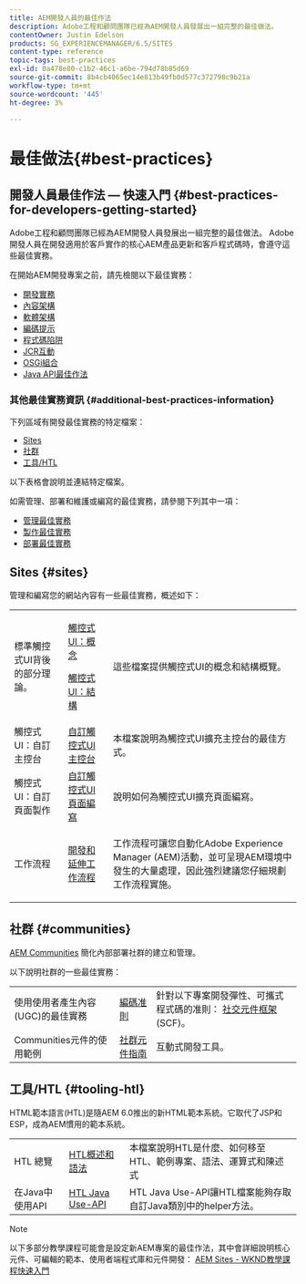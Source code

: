 ```yaml
---
title: AEM開發人員的最佳作法
description: Adobe工程和顧問團隊已經為AEM開發人員發展出一組完整的最佳做法。
contentOwner: Justin Edelson
products: SG_EXPERIENCEMANAGER/6.5/SITES
content-type: reference
topic-tags: best-practices
exl-id: 0a478e80-c1b2-46c1-a6be-794d78b85d69
source-git-commit: 8b4cb4065ec14e813b49fb0d577c372790c9b21a
workflow-type: tm+mt
source-wordcount: '445'
ht-degree: 3%

---
```


# 最佳做法{#best-practices}

## 開發人員最佳作法 — 快速入門 {#best-practices-for-developers-getting-started}

Adobe工程和顧問團隊已經為AEM開發人員發展出一組完整的最佳做法。 Adobe開發人員在開發適用於客戶實作的核心AEM產品更新和客戶程式碼時，會遵守這些最佳實務。

在開始AEM開發專案之前，請先檢閱以下最佳實務：

* [開發實務](/help/sites-developing/development-practices.md)
* [內容架構](/help/sites-developing/content-architecture.md)
* [軟體架構](/help/sites-developing/software-architecture.md)
* [編碼提示](/help/sites-developing/coding-tips.md)
* [程式碼陷阱](/help/sites-developing/code-pitfalls.md)
* [JCR互動](/help/sites-developing/jcr-integration.md)
* [OSGi組合](/help/sites-developing/osgi-bundles.md)
* [Java API最佳作法](https://experienceleague.adobe.com/docs/experience-manager-learn/foundation/development/understand-java-api-best-practices.html)

### 其他最佳實務資訊 {#additional-best-practices-information}

下列區域有開發最佳實務的特定檔案：

* [Sites](#sites)
* [社群](/help/sites-developing/best-practices.md#communities)
* [工具/HTL](/help/sites-developing/best-practices.md#tooling-htl)

以下表格會說明並連結特定檔案。

如需管理、部署和維護或編寫的最佳實務，請參閱下列其中一項：

* [管理最佳實務](/help/sites-administering/administer-best-practices.md)
* [製作最佳實務](/help/sites-authoring/best-practices.md)
* [部署最佳實務](/help/sites-deploying/best-practices.md)

## Sites {#sites}

管理和編寫您的網站內容有一些最佳實務，概述如下：

<table>
 <tbody>
  <tr>
   <td>標準觸控式UI背後的部分理論。</td>
   <td><p><a href="/help/sites-developing/touch-ui-concepts.md">觸控式UI：概念</a></p> <p><a href="/help/sites-developing/touch-ui-structure.md">觸控式UI：結構</a></p> </td>
   <td>這些檔案提供觸控式UI的概念和結構概覽。</td>
  </tr>
  <tr>
   <td>觸控式UI：自訂主控台 </td>
   <td><a href="/help/sites-developing/customizing-consoles-touch.md">自訂觸控式UI主控台</a></td>
   <td>本檔案說明為觸控式UI擴充主控台的最佳方式。</td>
  </tr>
  <tr>
   <td>觸控式UI：自訂頁面製作</td>
   <td><a href="/help/sites-developing/customizing-page-authoring-touch.md">自訂觸控式UI頁面編寫</a></td>
   <td>說明如何為觸控式UI擴充頁面編寫。</td>
  </tr>
  <tr>
   <td>工作流程</td>
   <td><a href="/help/sites-developing/workflows-best-practices.md">開發和延伸工作流程</a></td>
   <td><p>工作流程可讓您自動化Adobe Experience Manager (AEM)活動，並可呈現AEM環境中發生的大量處理，因此強烈建議您仔細規劃工作流程實施。</p> </td>
  </tr>
 </tbody>
</table>

## 社群 {#communities}

[AEM Communities](/help/communities/overview.md) 簡化內部部署社群的建立和管理。

以下說明社群的一些最佳實務：

|  |  |  |
|---|---|---|
| 使用使用者產生內容(UGC)的最佳實務 | [編碼准則](/help/communities/code-guide.md) | 針對以下專案開發彈性、可攜式程式碼的准則： [社交元件框架](/help/communities/scf.md) (SCF)。 |
| Communities元件的使用範例 | [社群元件指南](/help/communities/components-guide.md) | 互動式開發工具。 |

## 工具/HTL {#tooling-htl}

HTML範本語言(HTL)是隨AEM 6.0推出的新HTML範本系統。它取代了JSP和ESP，成為AEM慣用的範本系統。

|  |  |  |
|---|---|---|
| HTL 總覽 | [HTL概述和語法](https://experienceleague.adobe.com/docs/experience-manager-htl/content/overview.html) | 本檔案說明HTL是什麼、如何移至HTL、範例專案、語法、運算式和陳述式 |
| 在Java中使用API | [HTL Java Use-API](https://helpx.adobe.com/experience-manager/htl/using/use-api.html) | HTL Java Use-API讓HTL檔案能夠存取自訂Java類別中的helper方法。 |

>[!NOTE]
>
>以下多部分教學課程可能會是設定新AEM專案的最佳作法，其中會詳細說明核心元件、可編輯的範本、使用者端程式庫和元件開發：
>[AEM Sites - WKND教學課程快速入門](https://helpx.adobe.com/experience-manager/kt/sites/using/getting-started-wknd-tutorial-develop.html)
